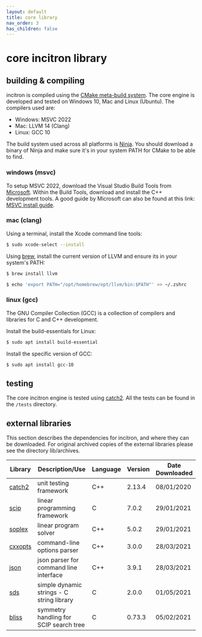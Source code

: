 ```yaml
---
layout: default
title: core library
nav_order: 3
has_children: false
---
```


# core incitron library

## building & compiling

incitron is compiled using the [CMake meta-build system](https://cmake.org/).
The core engine is developed and tested on Windows 10, Mac and Linux (Ubuntu).
The compilers used are:
* Windows: MSVC 2022
* Mac: LLVM 14 (Clang)
* Linux: GCC 10

The build system used across all platforms is [Ninja](https://ninja-build.org/).
You should download a binary of Ninja and make sure it's in your system PATH for CMake to be able to find.

### windows (msvc)

To setup MSVC 2022, download the Visual Studio Build Tools from [Microsoft](https://visualstudio.microsoft.com/downloads/).
Within the Build Tools, download and install the C++ development tools.
A good guide by Microsoft can also be found at this link: [MSVC install guide](https://docs.microsoft.com/en-us/cpp/build/building-on-the-command-line).

### mac (clang)

Using a terminal, install the Xcode command line tools:
```bash
$ sudo xcode-select --install
```

Using [brew](), install the current version of LLVM and ensure its in your system's PATH:
```bash
$ brew install llvm
```
```bash
$ echo 'export PATH="/opt/homebrew/opt/llvm/bin:$PATH"' >> ~/.zshrc
```

### linux (gcc)

The GNU Compiler Collection (GCC) is a collection of compilers and libraries for C and C++ development.

Install the build-essentials for Linux:
```bash
$ sudo apt install build-essential
```

Install the specific version of GCC:
```bash
$ sudo apt install gcc-10
```

## testing

The core incitron engine is tested using [catch2](https://github.com/catchorg/Catch2). 
All the tests can be found in the `/tests` directory.

## external libraries

This section describes the dependencies for incitron, and where they can be downloaded. 
For original archived copies of the external libraries please see the directory lib/archives.

|    Library                                                                |                Description/Use                | Language |   Version   |   Date Downloaded  |
|---------------------------------------------------------------------------|-----------------------------------------------|----------|-------------|--------------------|
| [catch2](https://github.com/catchorg/Catch2)                              | unit testing framework                        |    C++   | 2.13.4      | 08/01/2020         |
| [scip](https://www.scipopt.org/index.php#download)                        | linear programming framework                  |    C     | 7.0.2       | 29/01/2021         |
| [soplex](https://soplex.zib.de/index.php#download)                        | linear program solver                         |    C++   | 5.0.2       | 29/01/2021         |
| [cxxopts](https://github.com/jarro2783/cxxopts)                           | command-line options parser                   |    C++   | 3.0.0       | 28/03/2021         |
| [json](https://github.com/nlohmann/json)                                  | json parser for command line interface        |    C++   | 3.9.1       | 28/03/2021         |
| [sds](https://github.com/antirez/sds)                                     | simple dynamic strings - C string library     |    C     | 2.0.0       | 01/05/2021         |
| [bliss](https://github.com/ds4dm/Bliss)                                   | symmetry handling for SCIP search tree        |    C     | 0.73.3      | 05/02/2021         |

